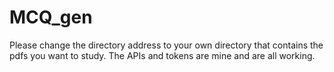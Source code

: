 # MCQ_gen

Please change the directory address to your own directory that contains the pdfs you want to study.
The APIs and tokens are mine and are all working.
